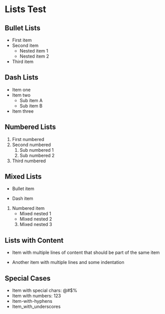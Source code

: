 # Lists Test

## Bullet Lists
* First item
* Second item
  * Nested item 1
  * Nested item 2
* Third item

## Dash Lists
- Item one
- Item two
  - Sub item A
  - Sub item B
- Item three

## Numbered Lists
1. First numbered
2. Second numbered
   1. Sub numbered 1
   2. Sub numbered 2
3. Third numbered

## Mixed Lists
* Bullet item
- Dash item
1. Numbered item
   * Mixed nested 1
   - Mixed nested 2
   3. Mixed nested 3

## Lists with Content
* Item with multiple
  lines of content
  that should be part
  of the same item

* Another item with
  multiple lines and
  some indentation

## Special Cases
* Item with special chars: @#$%
* Item with numbers: 123
* Item-with-hyphens
* Item_with_underscores
